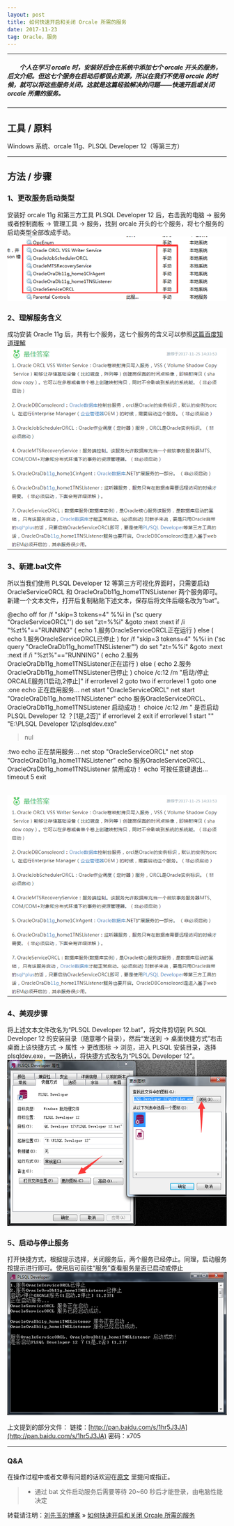 ```yaml
---
layout: post
title: 如何快速开启和关闭 Orcale 所需的服务
date: 2017-11-23
tag: Oracle，服务
---
```


___
##### 　　个人在学习 orcale 时，安装好后会在系统中添加七个 orcale 开头的服务，后文介绍。但这七个服务在启动后都很占资源，所以在我们不使用 orcale 的时候，就可以将这些服务关闭。这就是这篇经验解决的问题——快速开启或关闭 orcale 所需的服务。

___
## 工具 / 原料

Windows 系统、orcale 11g、PLSQL Developer 12（等第三方）

___
## 方法 / 步骤

### 1、更改服务启动类型

安装好 orcale 11g 和第三方工具 PLSQL Developer 12 后，右击我的电脑 -> 服务或者控制面板 -> 管理工具 -> 服务，找到 orcale 开头的七个服务，将七个服务的启动类型全部改成手动。
<br>![](/images/posts/Oracle-Service/service.png)

### 2、理解服务含义

成功安装 Oracle 11g 后，共有七个服务，这七个服务的含义可以参照[这篇百度知道理解](https://zhidao.baidu.com/question/265616629111117845.html)
<br>![](/images/posts/Oracle-Service/seven.png)

### 3、新建.bat文件

所以当我们使用 PLSQL Developer 12 等第三方可视化界面时，只需要启动 OracleServiceORCL 和 OracleOraDb11g_home1TNSListener 两个服务即可。新建一个文本文件，打开后复制粘贴下述文本，保存后将文件后缀名改为“bat”。

@echo off
 for /f "skip=3 tokens=4" %%i in ('sc query "OracleServiceORCL"') do set "zt=%%i" &goto :next
 :next
 if /i "%zt%"=="RUNNING" (
 echo 1.服务OracleServiceORCL正在运行
 ) else (
 echo 1.服务OracleServiceORCL已停止
 )
 for /f "skip=3 tokens=4" %%i in ('sc query "OracleOraDb11g_home1TNSListener"') do set "zt=%%i" &goto :next
 :next
 if /i "%zt%"=="RUNNING" (
 echo 2.服务OracleOraDb11g_home1TNSListener正在运行
 ) else (
 echo 2.服务OracleOraDb11g_home1TNSListener已停止
 )
 choice /c:12 /m "启动/停止ORCALE服务[1启动,2停止]"
 if errorlevel 2 goto two
 if errorlevel 1 goto one
 :one
 echo 正在启用服务...
 net start "OracleServiceORCL"
 net start "OracleOraDb11g_home1TNSListener"
 echo 服务OracleServiceORCL、OracleOraDb11g_home1TNSListener 启动成功！
 choice /c:12 /m " 是否启动PLSQL Developer 12 ？[1是,2否]"
 if errorlevel 2 exit
 if errorlevel 1 start "" "E:\PLSQL Developer 12\plsqldev.exe"
 >nul

 :two
 echo 正在禁用服务...
 net stop "OracleServiceORCL"
 net stop "OracleOraDb11g_home1TNSListener"
 echo 服务OracleServiceORCL、OracleOraDb11g_home1TNSListener 禁用成功！
 echo 可按任意键退出...
 timeout 5
 exit

<br>![](/images/posts/Oracle-Service/seven.png)

### 4、美观步骤

将上述文本文件改名为“PLSQL Developer 12.bat”，将文件剪切到 PLSQL Developer 12 的安装目录（随意哪个目录），然后“发送到 -> 桌面快捷方式”右击桌面上该快捷方式 -> 属性 -> 更改图标 -> 浏览，进入 PLSQL 安装目录，选择 plsqldev.exe，一路确认，将快捷方式改名为“PLSQL Developer 12”。
<br>![](/images/posts/Oracle-Service/tubiao.png)

### 5、启动与停止服务

打开快捷方式，根据提示选择，关闭服务后，两个服务已经停止。同理，启动服务按提示进行即可。使用后可前往“服务”查看服务是否已启动或停止
<br>![](/images/posts/Oracle-Service/qidong.png)

上文提到的部分文件：
链接：[http://pan.baidu.com/s/1hr5J3JA](http://pan.baidu.com/s/1hr5J3JA) 密码：x705

___
### Q&A

在操作过程中或者文章有问题的话欢迎在[原文](https://liuxy0551.github.io/2017/05/Oracle-Service/) 里提问或指正。  

>* 通过 bat 文件启动服务后需要等待 20~60 秒后才能登录，由电脑性能决定

转载请注明：[刘先玉的博客](https://liuxy0551.github.io/) » [如何快速开启和关闭 Orcale 所需的服务](https://liuxy0551.github.io/2017/11/Oracle-Service/)
